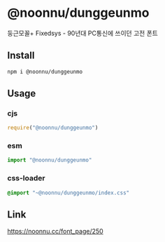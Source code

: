 # @noonnu/dunggeunmo
둥근모꼴+ Fixedsys - 90년대 PC통신에 쓰이던 고전 폰트

## Install
```sh
npm i @noonnu/dunggeunmo
```
## Usage
### cjs
```js
require("@noonnu/dunggeunmo")
```
### esm
```js
import "@noonnu/dunggeunmo"
```
### css-loader
```css
@import "~@noonnu/dunggeunmo/index.css"
```

## Link
https://noonnu.cc/font_page/250